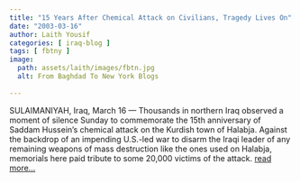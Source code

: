 ```yaml
---
title: "15 Years After Chemical Attack on Civilians, Tragedy Lives On"
date: "2003-03-16"
author: Laith Yousif
categories: [ iraq-blog ]
tags: [ fbtny ]
image:
  path: assets/laith/images/fbtn.jpg
  alt: From Baghdad To New York Blogs
  
---
```


SULAIMANIYAH, Iraq, March 16 — Thousands in northern Iraq observed a moment of silence Sunday to commemorate the 15th anniversary of Saddam Hussein’s chemical attack on the Kurdish town of Halabja. Against the backdrop of an impending U.S.-led war to disarm the Iraqi leader of any remaining weapons of mass destruction like the ones used on Halabja, memorials here paid tribute to some 20,000 victims of the attack. [read more…](https://www.msnbc.com/news/885991.asp?0cv=CB10)
